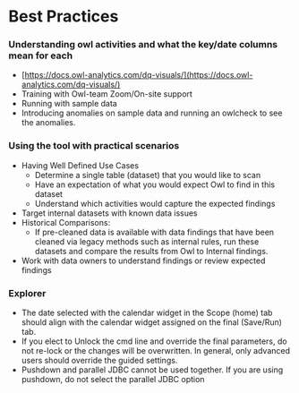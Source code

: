 # Best Practices

### **Understanding owl activities and what the key/date columns mean for each**

* [https://docs.owl-analytics.com/dq-visuals/](https://docs.owl-analytics.com/dq-visuals/)
* Training with Owl-team Zoom/On-site support&#x20;
* Running with sample data&#x20;
* Introducing anomalies on sample data and running an owlcheck to see the anomalies.

### **Using the tool with practical scenarios**

* Having Well Defined Use Cases
  * Determine a single table (dataset) that you would like to scan
  * Have an expectation of what you would expect Owl to find in this dataset
  * Understand which activities would capture the expected findings
* Target internal datasets with known data issues
* Historical Comparisons:
  * If pre-cleaned data is available with data findings that have been cleaned via legacy methods such as internal rules, run these datasets and compare the results from Owl to Internal findings.
* Work with data owners to understand findings or review expected findings

### Explorer

* The date selected with the calendar widget in the Scope (home) tab should align with the calendar widget assigned on the final (Save/Run) tab.&#x20;
* If you elect to Unlock the cmd line and override the final parameters, do not re-lock or the changes will be overwritten.  In general, only advanced users should override the guided settings.
* Pushdown and parallel JDBC cannot be used together. If you are using pushdown, do not select the parallel JDBC option
